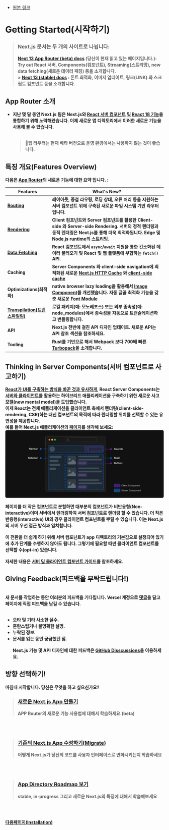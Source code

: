 - [원본 링크](https://beta.nextjs.org/docs/getting-started)

# Getting Started(시작하기)

> ### Next.js 문서는 두 개의 사이트로 나뉩니다: <br>
>
> <strong> [Next 13 App Router (beta) docs](https://beta.nextjs.org/docs/getting-started)<strong> (당신이 현재 읽고 있는 페이지입니다.): Try out React 서버, Components(컴포넌트), Streaming(스트리밍), new data fetching(새로운 데이터 패칭) 등을 소개합니다. <br> > <strong>[Next 13 (stable) docs](https://nextjs.org/docs)<strong> : 폰트 최적화, 이미지 업데이트, 링크(LINK) 와 스크립트 컴포넌트 등을 소개합니다. <br>

## App Router 소개

- 지난 몇 달 동안 Next.js 팀은 Next.js와 [React 서버 컴포넌트](../Building_Your_Application/Rendering/Server_and_Client_Components.md) 및 [React 18 기능](https://react.dev/blog/2022/03/29/react-v18)을 통합하기 위해 노력해왔습니다. 이제 새로운 앱 디렉토리에서 이러한 새로운 기능을 사용해 볼 수 있습니다.<br><br>
  > 🚧앱 라우터는 현재 베타 버전으로 운영 환경에서는 사용하지 않는 것이 좋습니다.

## 특징 개요(Features Overview)

다음은 [App Router](../Building_Your_Application/Routing/Fundamentals.md)의 새로운 기능에 대한 요약 입니다. :

<table><thead><tr><th>Features</th><th>What's New?</th></tr></thead><tbody><tr><td><a href="../Building_Your_Application/Routing/Fundamentals.md" class="relative">Routing</a></td><td>레이아웃, 중첩 라우팅, 로딩 상태, 오류 처리 등을 지원하는 서버 컴포넌트 위에 구축된 새로운 파일 시스템 기반 라우터입니다.</td></tr><tr><td><a href="../Building_Your_Application/Rendering/Fundamentals.md" class="relative">Rendering</a></td><td> Client 컴포넌트와 Server 컴포넌트를 활용한 Client-side 와 Server-side Rendering. 서버의 정적 렌더링과 동적 렌더링은 Next.js를 통해 더욱 최적화됩니다. Edge 및 Node.js runtime의 스트리밍.</td></tr><tr><td><a href="../Building_Your_Application/Data_Fetching/Fundamentals.md" class="relative">Data Fetching</a></td><td>React 컴포넌트에서 <code class="inline">async</code>/<code class="inline">await</code>  지원을 통한 간소화된 데이터 불러오기 및 React 및 웹 플랫폼에 부합하는  <code class="inline">fetch()</code> API. </td></tr><tr><td>Caching</td><td>Server Components 와 client-side navigation에 최적화된 새로운 <a href="../Building_Your_Application/Data_Fetching/Fundamentals.md" class="relative">Next.js HTTP Cache</a> 와 <a href= "./Building_Your_Application/Routing/Linking_and_Navigating.md" class="relative">client-side cache</a> </td></tr><tr><td>Optimizations(최적화)</td><td> native browser lazy loading을 활용해서 <a href="./Building_Your_Application/Optimizing/Images.md" class="relative">Image Component</a>를 개선했습니다. 자동 글꼴 최적화 기능을 갖춘 새로운 <a href="./Building_Your_Application/Optimizing/Fonts.md" class="relative">Font Module</a> </td></tr><tr><td><a href="../Building_Your_Application/Configuring/next.config.js.md" class="relative">Transpilation(트랜스파일링)</a></td><td>로컬 패키지(예: 모노레포스) 또는 외부 종속성(예: node_modules)에서 종속성을 자동으로 트랜슬레이션하고 번들링합니다.</td></tr><tr><td>API</td><td>Next.js 전반에 걸친 API 디자인 업데이트. 새로운 API는 API 참조 섹션을 참조하세요.</td></tr><tr><td>Tooling</td><td>Rust를 기반으로 해서 Webpack 보다 700배 빠른 <a href="https://turbo.build/pack" class="absolute" target="_blank" rel="noopener noreferrer">Turbopack</a>을 소개합니다. </td></tr></tbody></table>

## Thinking in Server Components(서버 컴포넌트로 사고하기)

[React가 UI를 구축하는 방식을 바꾼 것과 유사하게](https://react.dev/learn/thinking-in-react), React Server Components는 [서버와 클라이언트](../Building_Your_Application/Rendering/Server_and_Client_Components.md)를 활용하는 하이브리드 애플리케이션을 구축하기 위한 새로운 사고 모델(new mental model)을 도입했습니다.<br>
이제 React는 전체 애플리케이션을 클라이언트 측에서 렌더링(client-side-rendering, CSR)하는 대신 컴포넌트의 목적에 따라 렌더링할 위치를 선택할 수 있는 유연성을 제공합니다.<br>
예를 들어 Next.js 애플리케이션의 [페이지](https://nextjs.org/docs/basic-features/pages)를 생각해 보세요:
![서버사이드 렌더링](./asset/Getting_started1.webp)

페이지를 더 작은 컴포넌트로 분할하면 대부분의 컴포넌트가 비반응형(Non-interactive)이며 서버에서 렌더링하여 서버 컴포넌트로 렌더링 할 수 있습니다. 더 작은 반응형(interactive) UI의 경우 클라이언트 컴포넌트를 뿌릴 수 있습니다. 이는 Next.js의 서버 우선 접근 방식과 일치합니다.<br><br>
이 전환을 더 쉽게 하기 위해 서버 컴포넌트가 app 디렉토리의 기본값으로 설정되어 있기에 추가 단계를 수행하지 않아도 됩니다. 그렇기에 필요할 때만 클라이언트 컴포넌트를 선택할 수(opt-in) 있습니다.<br><br>
자세한 내용은 [서버 및 클라이언트 컴포넌트 가이드](../Building_Your_Application/Rendering/Server_and_Client_Components.md)를 참조하세요.

## Giving Feedback(피드백을 부탁드립니다!)

<br>
 새 문서를 작업하는 동안 여러분의 피드백을 기다립니다. Vercel 계정으로 <a href="https://vercel.com/docs/concepts/deployments/comments">댓글</a>을 달고 페이지에 직접 피드백을 남길 수 있습니다.
 <br><br>

- 오타 및 기타 사소한 실수.
- 혼란스럽거나 불명확한 설명.
- 누락된 정보.
- 문서를 읽는 동안 궁금했던 점.
  <br><br>
  Next.js 기능 및 API 디자인에 대한 피드백은
  [GitHub Disscussions](https://github.com/vercel/next.js/discussions/41745)을 이용하세요.

## 방향 선택하기!

마침내 시작합니다. 당신은 무엇을 하고 싶으신가요?

> ### [새로운 Next.js App 만들기](./Installation.md)
>
> APP Router의 새로운 기능 사용법에 대해서 학습하세요.(beta)

<br><br>

> ### [기존의 Next.js App 수정하기(Migrate)](./Upgrade_Guide.md)
>
> 어떻게 Next.js가 당신의 코드를 사용자 인터페이스로 변화시키는지 학습하세요

<br><br>

> ### [App Directory Roadmap 보기](./App_Router_Roadmap.md)
>
> stable, in-progress 그리고 새로운 Next.js의 특징에 대해서 학습해보세요

<br><br>

[다음페이지(Installation)](./Installation.md)
